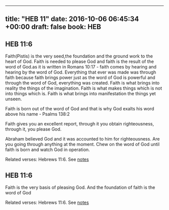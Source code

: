 
---
title: "HEB 11"
date: 2016-10-06 06:45:34 +00:00
draft: false
book: HEB
---

## HEB 11:6

Faith(Pistis) is the very seed,the foundation and the ground work to the heart of God. Faith is needed to please God and faith is the result of the word of God.as it is written in Romans 10:17 - faith comes by hearing and hearing by the word of God. 
Everything that ever was made was through faith because faith brings power just as the word of God is powerful and through the word of God, everything was created. 
Faith is what brings into reality the things of the imagination. Faith is what makes things which is not into things which is. Faith is what brings into manifestation the things yet unseen.

Faith is born out of the word of God and that is why God exalts his word above his name - Psalms 138:2

Faith gives you an excellent report, through it you obtain righteousness, through it, you please God.

Abraham believed God and it was accounted to him for righteousness. Are you going through anything at the moment. Chew on the word of God until faith is born and watch God in operation.

Related verses: Hebrews 11:6. See [notes](https://my.bible.com/notes/2475313253036318941)


## HEB 11:6

Faith is the very basis of pleasing God. And the foundation of faith is the word of God

Related verses: Hebrews 11:6. See [notes](https://my.bible.com/notes/2474586356606297009)

